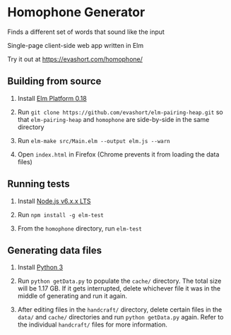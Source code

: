 # Homophone Generator
Finds a different set of words that sound like the input

Single-page client-side web app written in Elm

Try it out at https://evashort.com/homophone/

## Building from source

1. Install [Elm Platform 0.18](https://guide.elm-lang.org/install.html)

1. Run `git clone https://github.com/evashort/elm-pairing-heap.git` so that
`elm-pairing-heap` and `homophone` are side-by-side in the same directory

1. Run `elm-make src/Main.elm --output elm.js --warn`

1. Open `index.html` in Firefox (Chrome prevents it from loading the data
files)

## Running tests

1. Install [Node.js v6.x.x LTS](https://nodejs.org/en/)

1. Run `npm install -g elm-test`

1. From the `homophone` directory, run `elm-test`

## Generating data files

1. Install [Python 3](https://www.python.org/downloads/)

1. Run `python getData.py` to populate the `cache/` directory. The total size
will be 1.17 GB. If it gets interrupted, delete whichever file it was in the
middle of generating and run it again.

1. After editing files in the `handcraft/` directory, delete certain files in
the `data/` and `cache/` directories and run `python getData.py` again. Refer
to the individual `handcraft/` files for more information.
